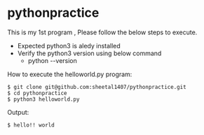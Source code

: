 # pythonpractice

This is my 1st program , Please follow the below steps to execute.

* Expected python3 is aledy installed
* Verify the python3 version using below command 
	* python --version

How to execute the helloworld.py program:

````
$ git clone git@github.com:sheetal1407/pythonpractice.git
$ cd pythonpractice
$ python3 helloworld.py
````
Output:

````
$ hello!! world
````
